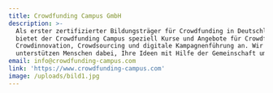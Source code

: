 ```yaml
---
title: Crowdfunding Campus GmbH
description: >-
  Als erster zertifizierter Bildungsträger für Crowdfunding in Deutschland
  bietet der Crowdfunding Campus speziell Kurse und Angebote für Crowdfunding,
  Crowdinnovation, Crowdsourcing und digitale Kampagnenführung an. Wir
  unterstützen Menschen dabei, Ihre Ideen mit Hilfe der Gemeinschaft umzusetzen.
email: info@crowdfunding-campus.com
link: 'https://www.crowdfunding-campus.com'
image: /uploads/bild1.jpg
---
```


